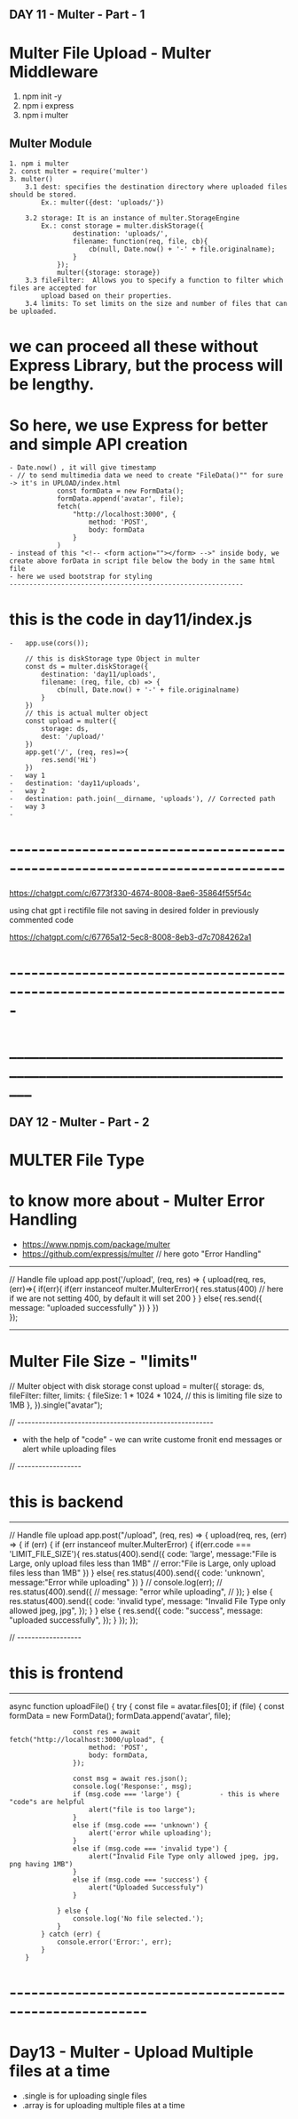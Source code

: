 ## DAY 11 - Multer - Part - 1
# Multer File Upload - Multer Middleware
1. npm init -y
2. npm i express
3. npm i multer

## Multer Module
    1. npm i multer
    2. const multer = require('multer')
    3. multer()
        3.1 dest: specifies the destination directory where uploaded files should be stored.
            Ex.: multer({dest: 'uploads/'})

        3.2 storage: It is an instance of multer.StorageEngine
            Ex.: const storage = multer.diskStorage({
                    destination: 'uploads/',
                    filename: function(req, file, cb){
                        cb(null, Date.now() + '-' + file.originalname);
                    }
                });
                multer({storage: storage})
        3.3 fileFilter:  Allows you to specify a function to filter which files are accepted for 
            upload based on their properties.
        3.4 limits: To set limits on the size and number of files that can be uploaded.
# we can proceed all these without Express Library, but the process will be lengthy. 
# So here, we use Express for better and simple API creation 
    - Date.now() , it will give timestamp
    - // to send multimedia data we need to create "FileData()"" for sure -> it's in UPLOAD/index.html
                const formData = new FormData();
                formData.append('avatar', file);
                fetch(
                    "http://localhost:3000", {
                        method: 'POST',
                        body: formData
                    }
                )
    - instead of this "<!-- <form action=""></form> -->" inside body, we create above forData in script file below the body in the same html file
    - here we used bootstrap for styling
    -----------------------------------------------------------
# this is the code in day11/index.js
    -   app.use(cors());

        // this is diskStorage type Object in multer
        const ds = multer.diskStorage({
            destination: 'day11/uploads',
            filename: (req, file, cb) => {
                cb(null, Date.now() + '-' + file.originalname)
            }
        })
        // this is actual multer object 
        const upload = multer({
            storage: ds,
            dest: '/upload/'
        })
        app.get('/', (req, res)=>{
            res.send('Hi')
        })
    -   way 1
    -   destination: 'day11/uploads',
    -   way 2
    -   destination: path.join(__dirname, 'uploads'), // Corrected path
    -   way 3
    -   
# ----------------------------------------------------------------------------
https://chatgpt.com/c/6773f330-4674-8008-8ae6-35864f55f54c

using chat gpt i rectifile file not saving in desired folder in previously commented code

https://chatgpt.com/c/67765a12-5ec8-8008-8eb3-d7c7084262a1
# -----------------------------------------------------------------------------
# _____________________________________________________________________________

## DAY 12 - Multer - Part - 2

# MULTER File Type

# to know more about - Multer Error Handling
 - https://www.npmjs.com/package/multer
 - https://github.com/expressjs/multer // here goto "Error Handling"

-------------------------------------------------------------------------------

// Handle file upload
app.post('/upload', (req, res) => {
    upload(req, res, (err)=>{
        if(err){
            if(err instanceof multer.MulterError){
                res.status(400)  // here if we are not setting 400, by default it will set 200
            }
        }
        else{
            res.send({
                message: "uploaded successfully"
            })
        }
    })  
});

--------------------------------------------------------------------------------

# Multer File Size - "limits"

// Multer object with disk storage
const upload = multer({
  storage: ds,
  fileFilter: filter,
  limits: {
    fileSize: 1 * 1024 * 1024, // this is limiting file size to 1MB
  },
}).single("avatar");

// -------------------------------------------------------

- with the help of "code" - we can write custome fronit end messages or alert while uploading files

// ------------------

# this is backend 
___________________________
// Handle file upload
app.post("/upload", (req, res) => {
  upload(req, res, (err) => {
    if (err) {
      if (err instanceof multer.MulterError) {
        if(err.code === 'LIMIT_FILE_SIZE'){
            res.status(400).send({
                code: 'large',
                message:"File is Large, only upload files less than 1MB"
                // error:"File is Large, only upload files less than 1MB"
            })
        }
        else{
            res.status(400).send({
                code: 'unknown',
                message:"Error while uploading"
            })
        }
        // console.log(err);
        // res.status(400).send({
        //   message: "error while uploading",
        // });
      } else {
        res.status(400).send({
            code: 'invalid type',
            message: "Invalid File Type only allowed jpeg, jpg",
        });
      }
    } else {
      res.send({
        code: "success",
        message: "uploaded successfully",
      });
    }
  });
});

// ------------------

# this is frontend 
___________________________
async function uploadFile() {
            try {
                const file = avatar.files[0];
                if (file) {
                    const formData = new FormData();
                    formData.append('avatar', file);

                    const res = await fetch("http://localhost:3000/upload", {
                        method: 'POST',
                        body: formData,
                    });

                    const msg = await res.json();
                    console.log('Response:', msg);
                    if (msg.code === 'large') {          - this is where "code"s are helpful
                        alert("file is too large");
                    }
                    else if (msg.code === 'unknown') {
                        alert('error while uploading');
                    }
                    else if (msg.code === 'invalid type') {
                        alert("Invalid File Type only allowed jpeg, jpg, png having 1MB")
                    }
                    else if (msg.code === 'success') {
                        alert("Uploaded Successfuly")
                    }

                } else {
                    console.log('No file selected.');
                }
            } catch (err) {
                console.error('Error:', err);
            }
        }
# ---------------------------------------------------------

# Day13 - Multer - Upload Multiple files at a time

- .single is for uploading single files
- .array is for uploading multiple files at a time